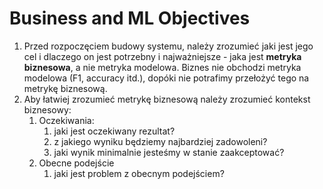 # Business and ML Objectives
1. Przed rozpoczęciem budowy systemu, należy zrozumieć jaki jest jego cel i dlaczego on jest potrzebny i najważniejsze - jaka jest **metryka biznesowa**, a nie metryka modelowa. Biznes nie obchodzi metryka modelowa (F1, accuracy itd.), dopóki nie potrafimy przełożyć tego na metrykę biznesową.
2. Aby łatwiej zrozumieć metrykę biznesową należy zrozumieć kontekst biznesowy:
	1. Oczekiwania:
		1. jaki jest oczekiwany rezultat?
		2. z jakiego wyniku będziemy najbardziej zadowoleni?
		3. jaki wynik minimalnie jesteśmy w stanie zaakceptować?
	2. Obecne podejście
		1. jaki jest problem z obecnym podejściem?